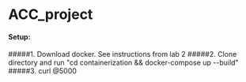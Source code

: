 # ACC_project

#### Setup:
#####1. Download docker. See instructions from lab 2
#####2. Clone directory and run "cd containerization && docker-compose up --build"
#####3. curl @5000
